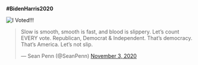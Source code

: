 **#BidenHarris2020**

![I Voted!!!](https://user-images.githubusercontent.com/3104489/97828882-616ae680-1c96-11eb-8110-4f39349b4033.gif)

<blockquote class="twitter-tweet" data-dnt="true" data-theme="light"><p lang="en" dir="ltr">Slow is smooth, smooth is fast, and blood is slippery. Let’s count EVERY vote. Republican, Democrat &amp; Independent. That’s democracy. That’s America. Let’s not slip.</p>&mdash; Sean Penn (@SeanPenn) <a href="https://twitter.com/SeanPenn/status/1323500917879042048?ref_src=twsrc%5Etfw">November 3, 2020</a></blockquote>
